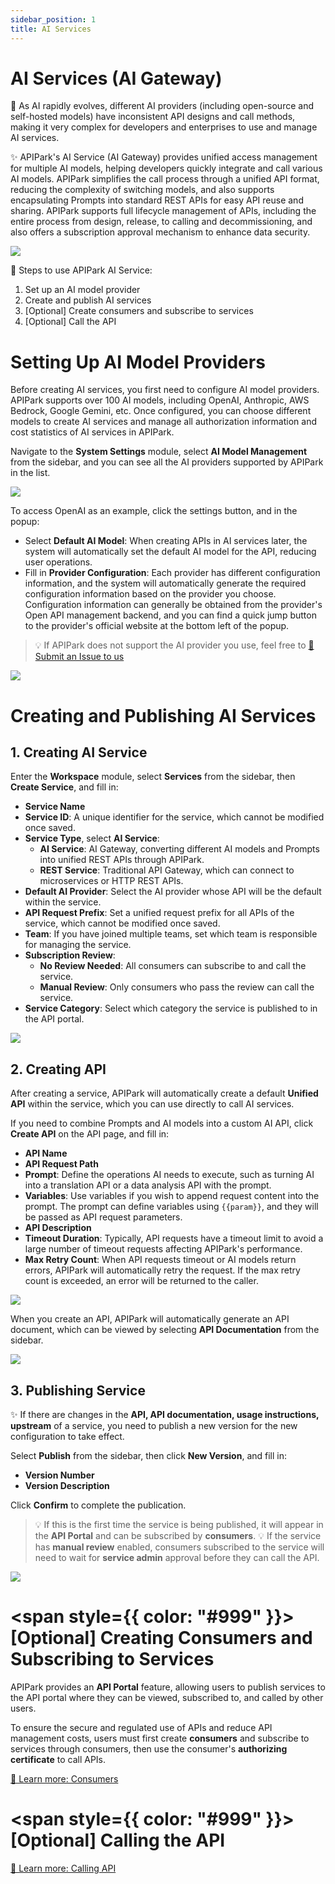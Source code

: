 ```yaml
---
sidebar_position: 1
title: AI Services
---
```


# AI Services (AI Gateway)

👀 As AI rapidly evolves, different AI providers (including open-source and self-hosted models) have inconsistent API designs and call methods, making it very complex for developers and enterprises to use and manage AI services.

✨ APIPark's AI Service (AI Gateway) provides unified access management for multiple AI models, helping developers quickly integrate and call various AI models. APIPark simplifies the call process through a unified API format, reducing the complexity of switching models, and also supports encapsulating Prompts into standard REST APIs for easy API reuse and sharing. APIPark supports full lifecycle management of APIs, including the entire process from design, release, to calling and decommissioning, and also offers a subscription approval mechanism to enhance data security.

![](images/2024-10-26-14-26-31.png)

📍 Steps to use APIPark AI Service:

1. Set up an AI model provider
2. Create and publish AI services
3. [Optional] Create consumers and subscribe to services
4. [Optional] Call the API

# Setting Up AI Model Providers

Before creating AI services, you first need to configure AI model providers. APIPark supports over 100 AI models, including OpenAI, Anthropic, AWS Bedrock, Google Gemini, etc. Once configured, you can choose different models to create AI services and manage all authorization information and cost statistics of AI services in APIPark.

Navigate to the **System Settings** module, select **AI Model Management** from the sidebar, and you can see all the AI providers supported by APIPark in the list.

![](images/2024-10-26-14-37-38.png)

To access OpenAI as an example, click the settings button, and in the popup:

- Select **Default AI Model**: When creating APIs in AI services later, the system will automatically set the default AI model for the API, reducing user operations.
- Fill in **Provider Configuration**: Each provider has different configuration information, and the system will automatically generate the required configuration information based on the provider you choose. Configuration information can generally be obtained from the provider's Open API management backend, and you can find a quick jump button to the provider's official website at the bottom left of the popup.

> 💡 If APIPark does not support the AI provider you use, feel free to [🔗 Submit an Issue to us](https://github.com/APIParkLab/APIPark/issues/new)

![](images/2024-10-26-15-10-43.png)

# Creating and Publishing AI Services

## 1. Creating AI Service

Enter the **Workspace** module, select **Services** from the sidebar, then **Create Service**, and fill in:

- **Service Name**
- **Service ID**: A unique identifier for the service, which cannot be modified once saved.
- **Service Type**, select **AI Service**:
  - **AI Service**: AI Gateway, converting different AI models and Prompts into unified REST APIs through APIPark.
  - **REST Service**: Traditional API Gateway, which can connect to microservices or HTTP REST APIs.
- **Default AI Provider**: Select the AI provider whose API will be the default within the service.
- **API Request Prefix**: Set a unified request prefix for all APIs of the service, which cannot be modified once saved.
- **Team**: If you have joined multiple teams, set which team is responsible for managing the service.
- **Subscription Review**:
  - **No Review Needed**: All consumers can subscribe to and call the service.
  - **Manual Review**: Only consumers who pass the review can call the service.
- **Service Category**: Select which category the service is published to in the API portal.

![](images/2024-10-26-15-36-33.png)

## 2. Creating API

After creating a service, APIPark will automatically create a default **Unified API** within the service, which you can use directly to call AI services.

If you need to combine Prompts and AI models into a custom AI API, click **Create API** on the API page, and fill in:

- **API Name**
- **API Request Path**
- **Prompt**: Define the operations AI needs to execute, such as turning AI into a translation API or a data analysis API with the prompt.
- **Variables**: Use variables if you wish to append request content into the prompt. The prompt can define variables using `{{param}}`, and they will be passed as API request parameters.
- **API Description**
- **Timeout Duration**: Typically, API requests have a timeout limit to avoid a large number of timeout requests affecting APIPark's performance.
- **Max Retry Count**: When API requests timeout or AI models return errors, APIPark will automatically retry the request. If the max retry count is exceeded, an error will be returned to the caller.

![](images/2024-10-27-01-13-44.png)

When you create an API, APIPark will automatically generate an API document, which can be viewed by selecting **API Documentation** from the sidebar.

![](images/2024-10-27-01-16-46.png)

## 3. Publishing Service

✨ If there are changes in the **API, API documentation, usage instructions, upstream** of a service, you need to publish a new version for the new configuration to take effect.

Select **Publish** from the sidebar, then click **New Version**, and fill in:

- **Version Number**
- **Version Description**

Click **Confirm** to complete the publication.

> 💡 If this is the first time the service is being published, it will appear in the **API Portal** and can be subscribed by **consumers**.
> 💡 If the service has **manual review** enabled, consumers subscribed to the service will need to wait for **service admin** approval before they can call the API.

![](images/2024-10-27-01-44-55.png)

# <span style={{ color: "#999" }}>[Optional]</span> Creating Consumers and Subscribing to Services

APIPark provides an **API Portal** feature, allowing users to publish services to the API portal where they can be viewed, subscribed to, and called by other users.

To ensure the secure and regulated use of APIs and reduce API management costs, users must first create **consumers** and subscribe to services through consumers, then use the consumer's **authorizing certificate** to call APIs.

[🔗 Learn more: Consumers](../consumers.md)

# <span style={{ color: "#999" }}>[Optional]</span> Calling the API

[🔗 Learn more: Calling API](../call_api.md)